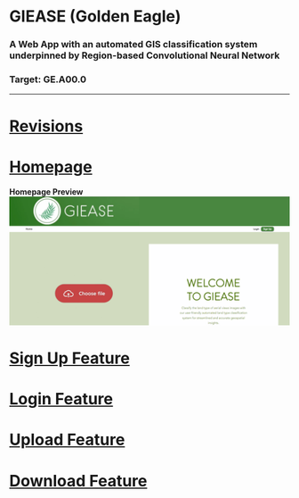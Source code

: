 # GIEASE (Golden Eagle)
### A Web App with an automated GIS classification system underpinned by Region-based Convolutional Neural Network
### Target:  GE.A00.0
_______________________________________
# [Revisions](https://github.com/rendznicoy/golden-eagle/blob//main/REVISIONS.md)

# [Homepage](https://github.com/rendznicoy/golden-eagle/blob/main/HOMEPAGE.md)
**Homepage Preview**
![Homepage Preview](https://github.com/rendznicoy/golden-eagle/blob/main/Mockups/Mockup.png)

# [Sign Up Feature](https://github.com/rendznicoy/golden-eagle/blob//main/SIGNUP.md)

# [Login Feature](https://github.com/rendznicoy/golden-eagle/blob//main/LOGIN.md)

# [Upload Feature](https://github.com/rendznicoy/golden-eagle/blob//main/UPLOAD.md)

# [Download Feature](https://github.com/rendznicoy/golden-eagle/blob//main/DOWNLOAD.md)


